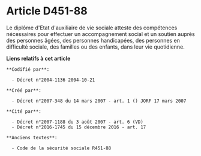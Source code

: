 # Article D451-88

Le diplôme d'Etat d'auxiliaire de vie sociale atteste des compétences nécessaires pour effectuer un accompagnement social et
un soutien auprès des personnes âgées, des personnes handicapées, des personnes en difficulté sociale, des familles ou des
enfants, dans leur vie quotidienne.

**Liens relatifs à cet article**

	**Codifié par**:

	  - Décret n°2004-1136 2004-10-21

	**Créé par**:

	  - Décret n°2007-348 du 14 mars 2007 - art. 1 () JORF 17 mars 2007

	**Cité par**:

	  - Décret n°2007-1188 du 3 août 2007 - art. 6 (VD)
	  - Décret n°2016-1745 du 15 décembre 2016 - art. 17

	**Anciens textes**:

	  - Code de la sécurité sociale R451-88
